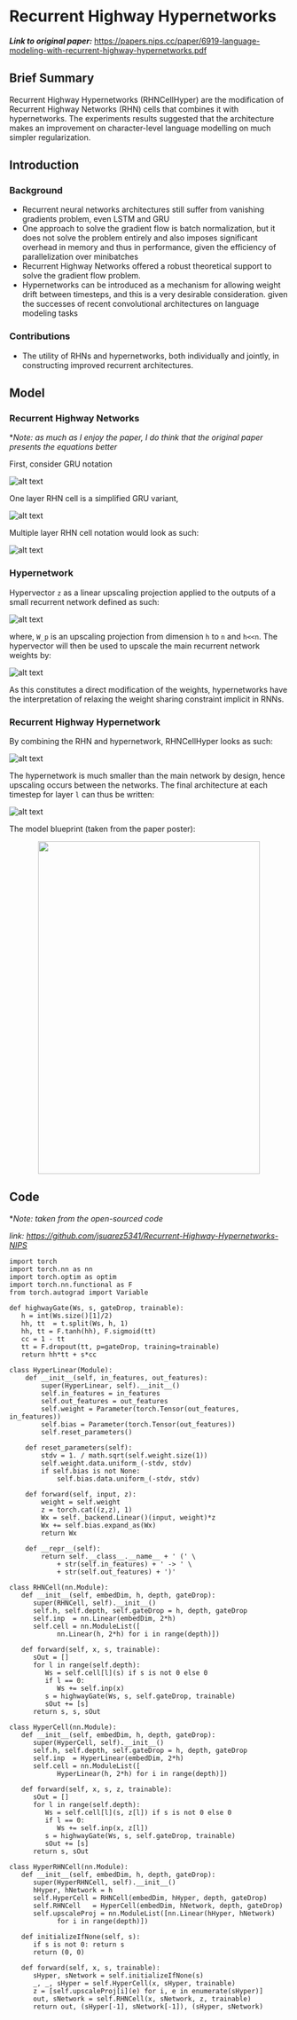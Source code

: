# Recurrent Highway Hypernetworks

***Link to original paper:*** https://papers.nips.cc/paper/6919-language-modeling-with-recurrent-highway-hypernetworks.pdf

## Brief Summary

Recurrent Highway Hypernetworks (RHNCellHyper) are the modification of Recurrent Highway Networks (RHN) cells that combines it with hypernetworks. The experiments results suggested that the architecture makes an improvement on character-level language modelling on much simpler regularization.

## Introduction

### Background

- Recurrent neural networks architectures still suffer from vanishing gradients problem, even LSTM and GRU
- One approach to solve the gradient flow is batch normalization, but it does not solve the problem entirely and also imposes significant overhead in memory and thus in performance, given the efficiency of parallelization over minibatches
- Recurrent Highway Networks offered a robust theoretical support to solve the gradient flow problem.
- Hypernetworks can be introduced as a mechanism for allowing weight drift between timesteps, and this is a very desirable consideration. given the successes of recent convolutional architectures on language modeling tasks

### Contributions

- The utility of RHNs and hypernetworks, both individually and jointly, in constructing improved recurrent architectures.

## Model

### Recurrent Highway Networks

**Note: as much as I enjoy the paper, I do think that the original paper presents the equations better*

First, consider GRU notation

![alt text][eq1]

One layer RHN cell is a simplified GRU variant,

![alt text][eq2]

Multiple layer RHN cell notation would look as such:

![alt text][eq3]

### Hypernetwork

Hypervector `z` as a linear upscaling projection applied to the outputs of a small recurrent network defined as such:

![alt text][eq4]

where, `W_p` is an upscaling projection from dimension `h` to `n` and `h<<n`. The hypervector will then be used to upscale the main recurrent network weights by:

![alt text][eq5]

As this constitutes a direct modification of the weights, hypernetworks have the interpretation of relaxing the weight sharing constraint implicit in RNNs.

### Recurrent Highway Hypernetwork

By combining the RHN and hypernetwork, RHNCellHyper looks as such:

![alt text][eq6]

The hypernetwork is much smaller than the main network by design, hence upscaling occurs between the networks. The final architecture at each timestep for layer `l` can thus be written:

![alt text][eq7]

The model blueprint (taken from the paper poster):

<p align="center">
  <img width=400px height=600px src="assets/RHHN-blueprint.png"/>
</p>

## Code

**Note: taken from the open-sourced code*

*link: https://github.com/jsuarez5341/Recurrent-Highway-Hypernetworks-NIPS*

```
import torch
import torch.nn as nn
import torch.optim as optim
import torch.nn.functional as F
from torch.autograd import Variable

def highwayGate(Ws, s, gateDrop, trainable):
   h = int(Ws.size()[1]/2)
   hh, tt  = t.split(Ws, h, 1)
   hh, tt = F.tanh(hh), F.sigmoid(tt) 
   cc = 1 - tt
   tt = F.dropout(tt, p=gateDrop, training=trainable)
   return hh*tt + s*cc

class HyperLinear(Module):
    def __init__(self, in_features, out_features):
        super(HyperLinear, self).__init__()
        self.in_features = in_features
        self.out_features = out_features
        self.weight = Parameter(torch.Tensor(out_features, in_features))
        self.bias = Parameter(torch.Tensor(out_features))
        self.reset_parameters()

    def reset_parameters(self):
        stdv = 1. / math.sqrt(self.weight.size(1))
        self.weight.data.uniform_(-stdv, stdv)
        if self.bias is not None:
            self.bias.data.uniform_(-stdv, stdv)

    def forward(self, input, z):
        weight = self.weight
        z = torch.cat((z,z), 1)
        Wx = self._backend.Linear()(input, weight)*z
        Wx += self.bias.expand_as(Wx) 
        return Wx

    def __repr__(self):
        return self.__class__.__name__ + ' (' \
            + str(self.in_features) + ' -> ' \
            + str(self.out_features) + ')'

class RHNCell(nn.Module):
   def __init__(self, embedDim, h, depth, gateDrop):
      super(RHNCell, self).__init__()
      self.h, self.depth, self.gateDrop = h, depth, gateDrop
      self.inp  = nn.Linear(embedDim, 2*h)
      self.cell = nn.ModuleList([
            nn.Linear(h, 2*h) for i in range(depth)])

   def forward(self, x, s, trainable):
      sOut = []
      for l in range(self.depth):
         Ws = self.cell[l](s) if s is not 0 else 0
         if l == 0:
            Ws += self.inp(x) 
         s = highwayGate(Ws, s, self.gateDrop, trainable)
         sOut += [s]
      return s, s, sOut

class HyperCell(nn.Module):
   def __init__(self, embedDim, h, depth, gateDrop):
      super(HyperCell, self).__init__()
      self.h, self.depth, self.gateDrop = h, depth, gateDrop
      self.inp  = HyperLinear(embedDim, 2*h)
      self.cell = nn.ModuleList([
            HyperLinear(h, 2*h) for i in range(depth)])

   def forward(self, x, s, z, trainable):
      sOut = []
      for l in range(self.depth):
         Ws = self.cell[l](s, z[l]) if s is not 0 else 0
         if l == 0:
            Ws += self.inp(x, z[l])
         s = highwayGate(Ws, s, self.gateDrop, trainable)
         sOut += [s]
      return s, sOut

class HyperRHNCell(nn.Module):
   def __init__(self, embedDim, h, depth, gateDrop):
      super(HyperRHNCell, self).__init__()
      hHyper, hNetwork = h
      self.HyperCell = RHNCell(embedDim, hHyper, depth, gateDrop)
      self.RHNCell   = HyperCell(embedDim, hNetwork, depth, gateDrop)
      self.upscaleProj = nn.ModuleList([nn.Linear(hHyper, hNetwork) 
            for i in range(depth)])

   def initializeIfNone(self, s):
      if s is not 0: return s
      return (0, 0)
 
   def forward(self, x, s, trainable):
      sHyper, sNetwork = self.initializeIfNone(s)
      _, _, sHyper = self.HyperCell(x, sHyper, trainable)
      z = [self.upscaleProj[i](e) for i, e in enumerate(sHyper)]
      out, sNetwork = self.RHNCell(x, sNetwork, z, trainable)
      return out, (sHyper[-1], sNetwork[-1]), (sHyper, sNetwork)
```


[eq1]: assets/eq1.png
[eq2]: assets/eq2.png
[eq3]: assets/eq3.png
[eq4]: assets/eq4.png
[eq5]: assets/eq5.png
[eq6]: assets/eq6.png
[eq7]: assets/eq7.png
[RHHN-blueprint]: assets/RHHN-blueprint.png

